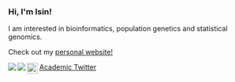 ### Hi, I'm Isin!

I am interested in bioinformatics, population genetics and statistical genomics.

Check out my [personal website!](https://isinaltinkaya.github.io)

<!--
[![GitHub Streak](https://github-readme-streak-stats.herokuapp.com/?user=isinaltinkaya)](https://git.io/streak-stats)

![Isin's github stats](https://github-readme-stats.vercel.app/api?username=isinaltinkaya&show_icons=true&theme=dark&count_private=true&hide_rank=true)
-->
<img align="left" src="https://static.fsf.org/nosvn/associate/crm/5212605.png"/>


<a href="mailto:isinaltinkaya@gmail.com"> <img align="left" src="https://img.shields.io/badge/-isinaltinkaya@gmail.com-c14438?style=flat-square&logo=Gmail&logoColor=white&link=mailto:isinaltinkaya@gmail.com"></a> 

<a href="https://twitter.com/isinaltinkaya"> 
  <img align="left" alt="Isin Altinkaya | Twitter" width="22px" src="https://cdn.jsdelivr.net/npm/simple-icons@v3/icons/twitter.svg"/> Academic Twitter
</a>
